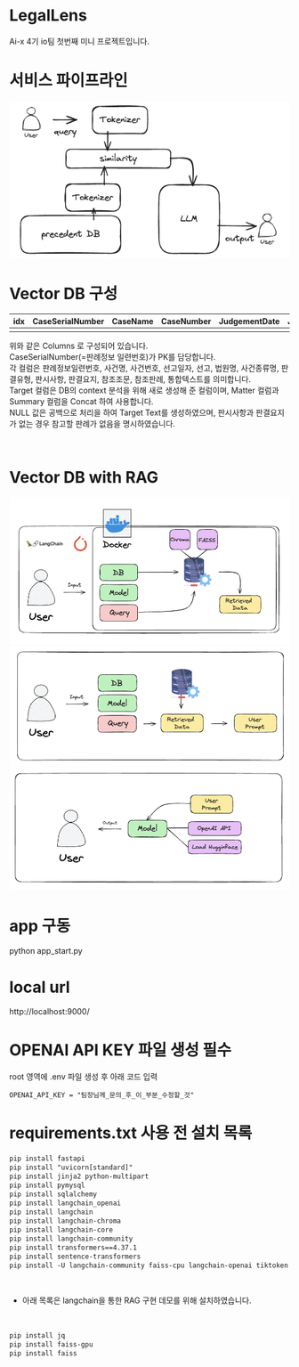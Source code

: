 # LegalLens
Ai-x 4기 io팀 첫번째 미니 프로젝트입니다.

# 서비스 파이프라인
![pipeline](./readme_images/image0.png)

# Vector DB 구성
| idx | CaseSerialNumber | CaseName | CaseNumber | JudgementDate | JudgementType | CourtName | VerdictType | Matter | Summary | ReferenceArticle | ReferenceCase | Target |
|-----|------------------|----------|------------|---------------|---------------|-----------|-------------|--------|---------|------------------|---------------|--------|
|     |                  |          |            |               |               |           |             |        |         |                  |               |        |

위와 같은 Columns 로 구성되어 있습니다.
<br/>
CaseSerialNumber(=판례정보 일련번호)가 PK를 담당합니다.
<br/>
각 컬럼은 판례정보일련번호, 사건명, 사건번호, 선고일자, 선고, 법원명, 사건종류명, 판결유형, 판시사항, 판결요지, 참조조문, 참조판례, 통합텍스트를 의미합니다.
<br/>
Target 컬럼은 DB의 context 분석을 위해 새로 생성해 준 컬럼이며, Matter 컬럼과 Summary 컬럼을 Concat 하여 사용합니다.
<br/>
NULL 값은 공백으로 처리을 하여 Target Text를 생성하였으며, 판시사항과 판결요지가 없는 경우 참고할 판례가 없음을 명시하였습니다.

<br/>

# Vector DB with RAG
![alt text](./readme_images/image.png)
![alt text](./readme_images/image-1.png)
![alt text](./readme_images/image-2.png)

# app 구동
python app_start.py

# local url
http://localhost:9000/

# OPENAI API KEY 파일 생성 필수
root 영역에 .env 파일 생성 후 아래 코드 입력
```
OPENAI_API_KEY = "팀장님께_문의_후_이_부분_수정할_것"
```

# requirements.txt 사용 전 설치 목록
```
pip install fastapi
pip install "uvicorn[standard]"
pip install jinja2 python-multipart
pip install pymysql
pip install sqlalchemy
pip install langchain_openai
pip install langchain
pip install langchain-chroma
pip install langchain-core 
pip install langchain-community
pip install transformers==4.37.1
pip install sentence-transformers
pip install -U langchain-community faiss-cpu langchain-openai tiktoken
```
<br/>

- 아래 목록은 langchain을 통한 RAG 구현 데모를 위해 설치하였습니다.
<br/>

```
pip install jq
pip install faiss-gpu
pip install faiss
```
